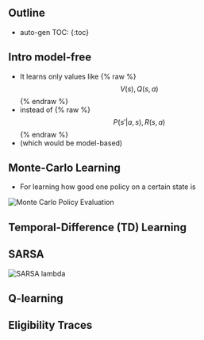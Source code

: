 <script type="text/javascript" async
  src="https://cdnjs.cloudflare.com/ajax/libs/mathjax/2.7.1/MathJax.js?config=TeX-MML-AM_CHTML">
</script>

## Outline
* auto-gen TOC:
{:toc}

## Intro model-free
* It learns only values like 
{% raw %}
$$V(s), Q(s,a)$$
{% endraw %}
* instead of 
{% raw %}
$$P(s'|a,s), R(s,a)$$
{% endraw %}
* (which would be model-based)

## Monte-Carlo Learning
* For learning how good one policy on a certain state is

![Monte Carlo Policy Evaluation](http://incompleteideas.net/sutton/book/ebook/pseudotmp3.png)

## Temporal-Difference (TD) Learning

## SARSA
![SARSA lambda](http://incompleteideas.net/sutton/book/ebook/pseudotmp12.png "SARSA lambda")

## Q-learning

## Eligibility Traces

